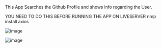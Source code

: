 This App Searches the Github Profile and shows Info regarding the User.

YOU NEED TO DO THIS BEFORE RUNNING THE APP ON LIVESERVER
nmp install axios

![image](https://user-images.githubusercontent.com/72062616/193442652-6c5d2d4a-37ee-413d-af50-bea7507f7e11.png)



![image](https://user-images.githubusercontent.com/72062616/193442673-4c52b9a0-c48a-40c5-9e3c-e74252774179.png)
